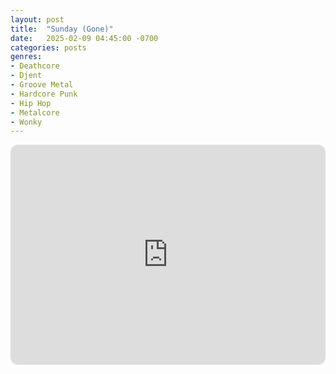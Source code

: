```yaml
---
layout: post
title:  "Sunday (Gone)"
date:   2025-02-09 04:45:00 -0700
categories: posts
genres:
- Deathcore
- Djent
- Groove Metal
- Hardcore Punk
- Hip Hop
- Metalcore
- Wonky
---
```

<iframe style="border-radius:12px" src="https://open.spotify.com/embed/playlist/1labay3VDtp0fdMF9FRLlj?utm_source=generator" width="100%" height="352" frameBorder="0" allowfullscreen="" allow="autoplay; clipboard-write; encrypted-media; fullscreen; picture-in-picture" loading="lazy"></iframe>